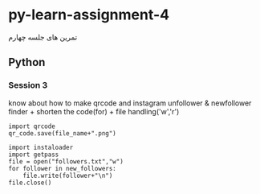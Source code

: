 # py-learn-assignment-4
تمرین های جلسه چهارم
## Python

### Session 3
know about how to make qrcode and instagram unfollower & newfollower finder + shorten the code(for) + file handling('w','r')
```
import qrcode
qr_code.save(file_name+".png")

import instaloader
import getpass
file = open("followers.txt","w")
for follower in new_followers:
    file.write(follower+"\n")
file.close()
```
